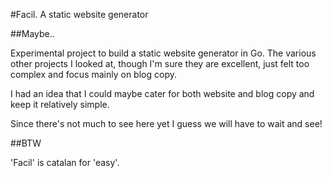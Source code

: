 #Facil. A static website generator

##Maybe..

Experimental project to build a static website generator in Go. The various other projects I looked at, though I'm sure they are excellent, just felt too complex and focus mainly on blog copy. 

I had an idea that I could maybe cater for both website and blog copy and keep it relatively simple.

Since there's not much to see here yet I guess we will have to wait and see!

##BTW

'Facil' is catalan for 'easy'. 